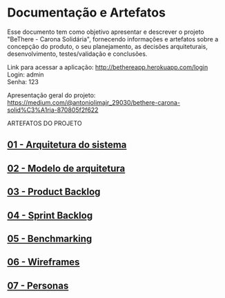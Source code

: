 ﻿# Documentação e Artefatos

Esse documento tem como objetivo apresentar e descrever o projeto "BeThere - Carona Solidária", fornecendo informações e artefatos sobre a concepção do produto, o seu planejamento, as decisões arquiteturais, desenvolvimento, testes/validação e conclusões.

Link para acessar a aplicação:
http://bethereapp.herokuapp.com/login    
Login: admin    
Senha: 123

Apresentação geral do projeto:  
https://medium.com/@antoniolimajr_29030/bethere-carona-solid%C3%A1ria-870805f2f622

ARTEFATOS DO PROJETO

## [01 - Arquitetura do sistema](system-architecture.md)

## [02 - Modelo de arquitetura](architecture-model.md)

## [03 - Product Backlog](product-backlog.md)

## [04 - Sprint Backlog](sprint-backlog.md)

## [05 - Benchmarking](benchmarking.md)

## [06 - Wireframes](wireframes.md)

## [07 - Personas](personas.md)
